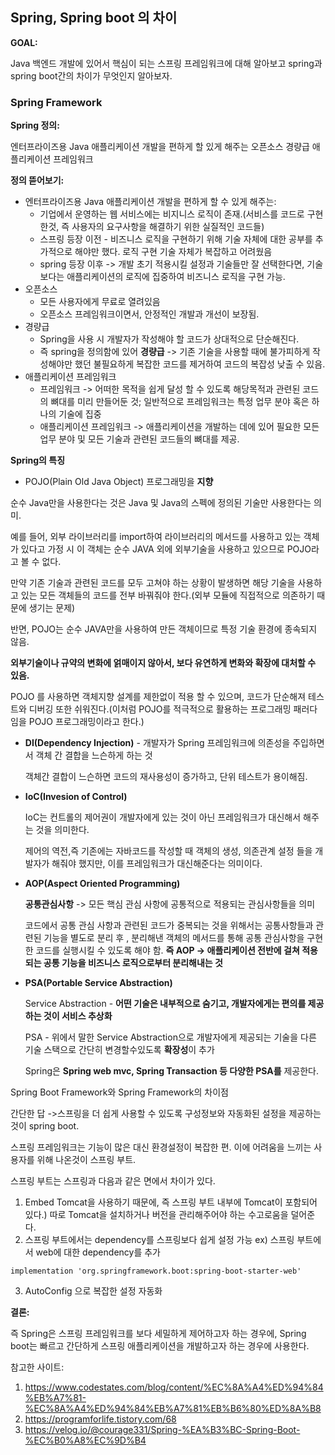 ## Spring, Spring boot 의 차이


**GOAL:**

Java 백엔드 개발에 있어서 핵심이 되는 스프링 프레임워크에 대해 알아보고 spring과 spring boot간의 차이가 무엇인지 알아보자.

### Spring Framework

**Spring 정의:**

엔터프라이즈용 Java 애플리케이션 개발을 편하게 할 있게 해주는 오픈소스 경량급 애플리케이션 프레임워크

**정의 뜯어보기:**

- 엔터프라이즈용 Java 애플리케이션 개발을 편하게 할 수 있게 해주는:
  - 기업에서 운영하는 웹 서비스에는 비지니스 로직이 존재.(서비스를 코드로 구현한것, 즉 사용자의 요구사항을 해결하기 위한 실질적인 코드들)
  - 스프링 등장 이전 - 비즈니스 로직을 구현하기 위해 기술 자체에 대한 공부를 추가적으로 해야만 했다. 로직 구현 기술 자체가 복잡하고 어려웠음
  - spring 등장 이후 -> 개발 초기 적용시킬 설정과 기술들만 잘 선택한다면, 기술보다는 애플리케이션의 로직에 집중하여 비즈니스 로직을 구현 가능.
- 오픈소스
  - 모든 사용자에게 무료로 열려있음
  - 오픈소스 프레임워크이면서, 안정적인 개발과 개선이 보장됨.
- 경량급
  - Spring을 사용 시 개발자가 작성해야 할 코드가 상대적으로 단순해진다.
  - 즉 spring을 정의함에 있어   **경량급** -> 기존 기술을 사용할 때에 불가피하게 작성해야만 했던 불필요하게 복잡한 코드를 제거하여 코드의 복잡성 낮출 수 있음.
- 애플리케이션 프레임워크
  - 프레임워크 -> 어떠한 목적을 쉽게 달성 할 수 있도록 해당목적과 관련된 코드의 뼈대를 미리 만들어둔 것; 일반적으로 프레임워크는 특정 업무 분야 혹은 하나의 기술에 집중 
  - 애플리케이션 프레임워크 -> 애플리케이션을 개발하는 데에 있어 필요한 모든 업무 분야 및 모든 기술과 관련된 코드들의 뼈대를 제공.

**Spring의 특징** 


- POJO(Plain Old Java Object) 프로그래밍을 **지향**

순수 Java만을 사용한다는 것은 Java 및 Java의 스펙에 정의된 기술만 사용한다는 의미.
  
예를 들어, 외부 라이브러리를 import하여 라이브러리의 메서드를 사용하고 있는 객체가 있다고 가정 시 이 객체는 순수 JAVA 외에 외부기술을 사용하고 있으므로 POJO라고 볼 수 없다.
  
만약 기존 기술과 관련된 코드를 모두 고쳐야 하는 상황이 발생하면 해당 기술을 사용하고 있는 모든 객체들의 코드를 전부 바꿔줘야 한다.(외부 모듈에 직접적으로 의존하기 때문에 생기는 문제)

반면, POJO는 순수 JAVA만을 사용하여 만든 객체이므로 특정 기술 환경에 종속되지 않음.

**외부기술이나 규약의 변화에 얽매이지 않아서, 보다 유연하게 변화와 확장에 대처할 수 있음.**

POJO 를 사용하면 객체지향 설계를 제한없이 적용 할 수 있으며, 코드가 단순해져 테스트와 디버깅 또한 쉬워진다.(이처럼 POJO를 적극적으로 활용하는 프로그래밍 패러다임을 POJO 프로그래밍이라고 한다.)

- **DI(Dependency Injection)** -
  개발자가 Spring 프레임워크에 의존성을 주입하면서 객체 간 결합을 느슨하게 하는 것

  객체간 결합이 느슨하면 코드의 재사용성이 증가하고, 단위 테스트가 용이해짐.
  
- **IoC(Invesion of Control)**

    IoC는 컨트롤의 제어권이 개발자에게 있는 것이 아닌 프레임워크가 대신해서 해주는 것을 의미한다.

    제어의 역전,즉 기존에는 자바코드를 작성할 때 객체의 생성, 의존관계 설정 들을 개발자가 해줘야 했지만, 이를 프레임워크가 대신해준다는 의미이다.
- **AOP(Aspect Oriented Programming)**

    **공통관심사항** -> 모든 핵심 관심 사항에 공통적으로 적용되는 관심사항들을 의미 

    코드에서 공통 관심 사항과 관련된 코드가 중복되는 것을 위해서는 공통사항들과 관련된 기능을 별도로 분리 후 , 분리해낸 객체의 메서드를 통해 공통 관심사항을 구현한 코드를 실행시킬 수 있도록 해야 함.
    **즉 AOP ->
    애플리케이션 전반에 걸쳐 적용되는 공통 기능을 비즈니스 로직으로부터 분리해내는 것**
- **PSA(Portable Service Abstraction)**
    
    Service Abstraction - **어떤 기술은 내부적으로 숨기고, 개발자에게는 편의를 제공하는 것이 서비스 추상화**

    PSA - 위에서 말한 Service Abstraction으로 개발자에게 제공되는 기술을 다른 기술 스택으로 간단히 변경할수있도록 **확장성**이 추가 

    Spring은 **Spring web mvc, Spring Transaction 등 다양한 PSA를** 제공한다.
  
Spring Boot Framework와 Spring Framework의 차이점

간단한 답 ->스프링을 더 쉽게 사용할 수 있도록 구성정보와 자동화된 설정을 제공하는것이 spring boot.

스프링 프레임워크는 기능이 많은 대신 환경설정이 복잡한 편.
이에 어려움을 느끼는 사용자를 위해 나온것이 스프링 부트.

스프링 부트는 스프링과 다음과 같은 면에서 차이가 있다.

1. Embed Tomcat을 사용하기 때문에, 즉 스프링 부트 내부에 Tomcat이 포함되어 있다.) 따로 Tomcat을 설치하거나 버전을 관리해주어야 하는 수고로움을 덜어준다.
2. 스프링 부트에서는 dependency를 스프링보다 쉽게 설정 가능
ex) 스프링 부트에서 web에 대한 dependency를 추가
```
implementation 'org.springframework.boot:spring-boot-starter-web'
```
3. AutoConfig 으로 복잡한 설정 자동화

**결론:** 

즉 Spring은 스프링 프레임워크를 보다 세밀하게 제어하고자 하는 경우에,
Spring boot는 빠르고 간단하게 스프링 애플리케이션을 개발하고자 하는 경우에 사용한다.

참고한 사이트:
1) https://www.codestates.com/blog/content/%EC%8A%A4%ED%94%84%EB%A7%81-%EC%8A%A4%ED%94%84%EB%A7%81%EB%B6%80%ED%8A%B8
2) https://programforlife.tistory.com/68
3) https://velog.io/@courage331/Spring-%EA%B3%BC-Spring-Boot-%EC%B0%A8%EC%9D%B4
